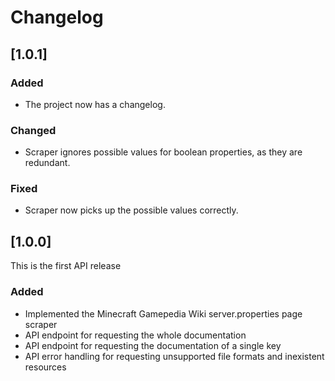 # Changelog

## [1.0.1]

### Added

- The project now has a changelog.

### Changed

- Scraper ignores possible values for boolean properties, as they are redundant.

### Fixed

- Scraper now picks up the possible values correctly.

## [1.0.0]

This is the first API release

### Added

- Implemented the Minecraft Gamepedia Wiki server.properties page scraper
- API endpoint for requesting the whole documentation
- API endpoint for requesting the documentation of a single key
- API error handling for requesting unsupported file formats and inexistent resources
